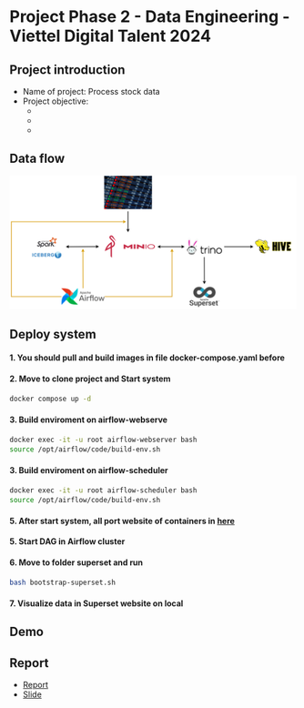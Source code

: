 # Project Phase 2 - Data Engineering - Viettel Digital Talent 2024

## Project introduction
<ul>
  <li>Name of project: Process stock data</li>
  <li>Project objective:
    <ul>
      <li></li>
      <li></li>
      <li></li>
    </ul>
  </li>
</ul>

## Data flow
  <img src="https://github.com/Tran-Ngoc-Bao/Process_Stock_Data/blob/master/pictures/system.png">

## Deploy system
#### 1. You should pull and build images in file docker-compose.yaml before

#### 2. Move to clone project and Start system
  
```sh
docker compose up -d
```

#### 3. Build enviroment on airflow-webserve

```sh
docker exec -it -u root airflow-webserver bash
source /opt/airflow/code/build-env.sh
```

#### 3. Build enviroment on airflow-scheduler

```sh
docker exec -it -u root airflow-scheduler bash
source /opt/airflow/code/build-env.sh
```

#### 5. After start system, all port website of containers in <a href="https://github.com/Tran-Ngoc-Bao/Process_Stock_Data/blob/master/port.txt">here</a>
#### 5. Start DAG in Airflow cluster
#### 6. Move to folder superset and run

```sh
bash bootstrap-superset.sh
```
  
#### 7. Visualize data in Superset website on local

## Demo


## Report
<ul>
  <li><a href="">Report</a></li>
  <li><a href="">Slide</a></li>
</ul>
